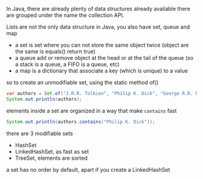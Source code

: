 In Java, there are already plenty of data structures already available
there are grouped under the name the collection API.

Lists are not the only data structure in Java, you also have set, queue and map
- a set is set where you can not store the same object twice
  (object are the same is equals() return true)
- a queue add or remove object at the head or at the tail of the queue
  (so a stack is a queue, a FIFO is a queue, etc)
- a map is a dictionary that associate a key (which is unique) to a value

so to create an unmodifiable set, using the static method of()
```java
var authors = Set.of("J.R.R. Tolkien", "Philip K. Dick", "George R.R. Martin");
System.out.println(authors);
```

elements inside a set are organized in a way that make `contains` fast
```java
System.out.println(authors.contains("Philip K. Dick"));
```

there are 3 modifiable sets
- HashSet
- LinkedHashSet, as fast as set
- TreeSet, elements are sorted

a set has no order by default, apart if you create a LinkedHashSet




